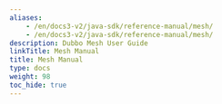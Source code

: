 ```yaml
---
aliases:
    - /en/docs3-v2/java-sdk/reference-manual/mesh/
    - /en/docs3-v2/java-sdk/reference-manual/mesh/
description: Dubbo Mesh User Guide
linkTitle: Mesh Manual
title: Mesh Manual
type: docs
weight: 98
toc_hide: true
---
```


